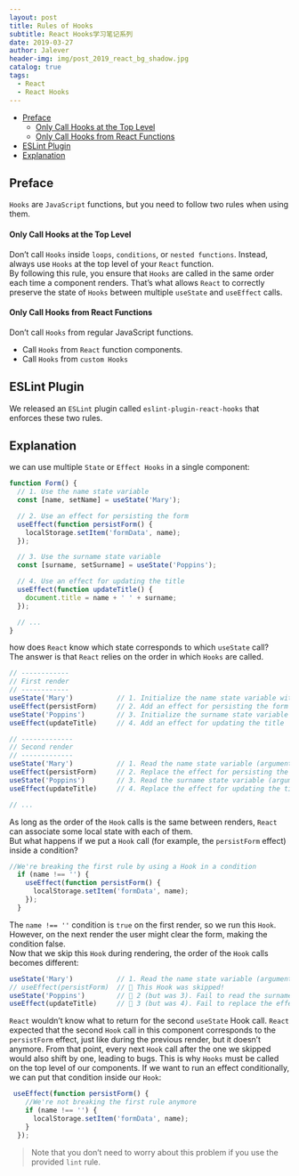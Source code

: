 ```yaml
---
layout: post
title: Rules of Hooks
subtitle: React Hooks学习笔记系列
date: 2019-03-27
author: Jalever
header-img: img/post_2019_react_bg_shadow.jpg
catalog: true
tags:
  - React
  - React Hooks
---
```


- [Preface](#preface)
    - [Only Call Hooks at the Top Level](#only-call-hooks-at-the-top-level)
    - [Only Call Hooks from React Functions](#only-call-hooks-from-react-functions)
- [ESLint Plugin](#eslint-plugin)
- [Explanation](#explanation)

## Preface

`Hooks` are `JavaScript` functions, but you need to follow two rules when using them.

#### Only Call Hooks at the Top Level

Don’t call `Hooks` inside `loops`, `conditions`, or `nested functions`. Instead, always use `Hooks` at the top level of your `React` function.<br>
By following this rule, you ensure that `Hooks` are called in the same order each time a component renders. That’s what allows `React` to correctly preserve the state of `Hooks` between multiple `useState` and `useEffect` calls.

#### Only Call Hooks from React Functions

Don’t call `Hooks` from regular JavaScript functions.

- Call `Hooks` from `React` function components.
- Call `Hooks` from `custom Hooks`

## ESLint Plugin
We released an `ESLint` plugin called `eslint-plugin-react-hooks` that enforces these two rules. 

## Explanation
we can use multiple `State` or `Effect Hooks` in a single component:
```javascript
function Form() {
  // 1. Use the name state variable
  const [name, setName] = useState('Mary');

  // 2. Use an effect for persisting the form
  useEffect(function persistForm() {
    localStorage.setItem('formData', name);
  });

  // 3. Use the surname state variable
  const [surname, setSurname] = useState('Poppins');

  // 4. Use an effect for updating the title
  useEffect(function updateTitle() {
    document.title = name + ' ' + surname;
  });

  // ...
}
```
how does `React` know which state corresponds to which `useState` call?<br>
The answer is that `React` relies on the order in which `Hooks` are called.
```javascript
// ------------
// First render
// ------------
useState('Mary')           // 1. Initialize the name state variable with 'Mary'
useEffect(persistForm)     // 2. Add an effect for persisting the form
useState('Poppins')        // 3. Initialize the surname state variable with 'Poppins'
useEffect(updateTitle)     // 4. Add an effect for updating the title

// -------------
// Second render
// -------------
useState('Mary')           // 1. Read the name state variable (argument is ignored)
useEffect(persistForm)     // 2. Replace the effect for persisting the form
useState('Poppins')        // 3. Read the surname state variable (argument is ignored)
useEffect(updateTitle)     // 4. Replace the effect for updating the title

// ...
```
As long as the order of the `Hook` calls is the same between renders, `React` can associate some local state with each of them.<br>
But what happens if we put a `Hook` call (for example, the `persistForm` effect) inside a condition?
```javascript
//We're breaking the first rule by using a Hook in a condition
  if (name !== '') {
    useEffect(function persistForm() {
      localStorage.setItem('formData', name);
    });
  }
```
The `name !== ''` condition is `true` on the first render, so we run this `Hook`. However, on the next render the user might clear the form, making the condition false.<br>
Now that we skip this `Hook` during rendering, the order of the `Hook` calls becomes different:
```javascript
useState('Mary')           // 1. Read the name state variable (argument is ignored)
// useEffect(persistForm)  // 🔴 This Hook was skipped!
useState('Poppins')        // 🔴 2 (but was 3). Fail to read the surname state variable
useEffect(updateTitle)     // 🔴 3 (but was 4). Fail to replace the effect
```
`React` wouldn’t know what to return for the second `useState` Hook call. `React` expected that the second `Hook` call in this component corresponds to the `persistForm` effect, just like during the previous render, but it doesn’t anymore. From that point, every next `Hook` call after the one we skipped would also shift by one, leading to bugs.
This is why `Hooks` must be called on the top level of our components. If we want to run an effect conditionally, we can put that condition inside our `Hook`:
```javascript
 useEffect(function persistForm() {
    //We're not breaking the first rule anymore
    if (name !== '') {
      localStorage.setItem('formData', name);
    }
  });
```
> Note that you don’t need to worry about this problem if you use the provided `lint` rule. 